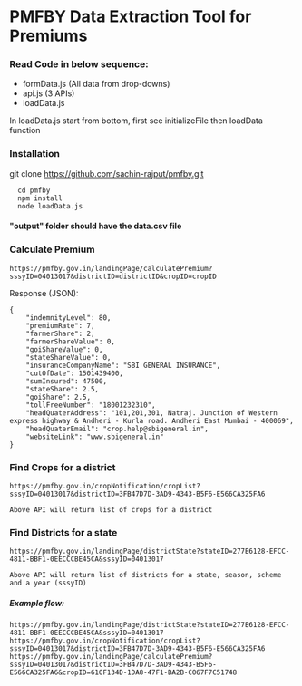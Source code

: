 # PMFBY Data Extraction Tool for Premiums

### Read Code in below sequence:

- formData.js (All data from drop-downs)
- api.js (3 APIs)
- loadData.js

In loadData.js start from bottom, first see initializeFile then loadData function

### Installation

git clone https://github.com/sachin-rajput/pmfby.git

```
  cd pmfby
  npm install
  node loadData.js

```

#### "output" folder should have the data.csv file

### Calculate Premium

```
https://pmfby.gov.in/landingPage/calculatePremium?sssyID=04013017&districtID=districtID&cropID=cropID
```

Response (JSON):

```
{
    "indemnityLevel": 80,
    "premiumRate": 7,
    "farmerShare": 2,
    "farmerShareValue": 0,
    "goiShareValue": 0,
    "stateShareValue": 0,
    "insuranceCompanyName": "SBI GENERAL INSURANCE",
    "cutOfDate": 1501439400,
    "sumInsured": 47500,
    "stateShare": 2.5,
    "goiShare": 2.5,
    "tollFreeNumber": "18001232310",
    "headQuaterAddress": "101,201,301, Natraj. Junction of Western express highway & Andheri - Kurla road. Andheri East Mumbai - 400069",
    "headQuaterEmail": "crop.help@sbigeneral.in",
    "websiteLink": "www.sbigeneral.in"
}

```

### Find Crops for a district

```
https://pmfby.gov.in/cropNotification/cropList?sssyID=04013017&districtID=3FB47D7D-3AD9-4343-B5F6-E566CA325FA6
```

    Above API will return list of crops for a district

### Find Districts for a state

```
https://pmfby.gov.in/landingPage/districtState?stateID=277E6128-EFCC-4811-BBF1-0EECCCBE45CA&sssyID=04013017
```

    Above API will return list of districts for a state, season, scheme and a year (sssyID)

##### Example flow:

```
https://pmfby.gov.in/landingPage/districtState?stateID=277E6128-EFCC-4811-BBF1-0EECCCBE45CA&sssyID=04013017
https://pmfby.gov.in/cropNotification/cropList?sssyID=04013017&districtID=3FB47D7D-3AD9-4343-B5F6-E566CA325FA6
https://pmfby.gov.in/landingPage/calculatePremium?sssyID=04013017&districtID=3FB47D7D-3AD9-4343-B5F6-E566CA325FA6&cropID=610F134D-1DA8-47F1-BA2B-C067F7C51748
```
